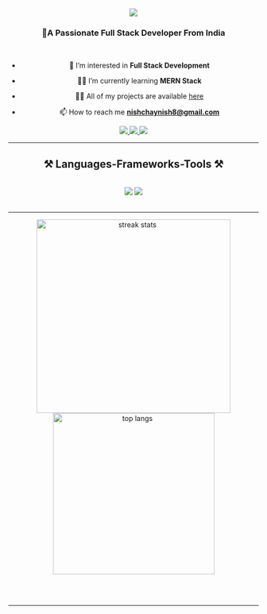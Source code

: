 
<h1 align="center">
    <img src="https://readme-typing-svg.herokuapp.com/?font=Righteous&size=35&center=true&vCenter=true&width=500&height=70&duration=4000&lines=Hi+There!+👋;+I'm+Nishant;" />
</h1>

<h3 align="center">🚀A Passionate Full Stack Developer From India</h3>
<br/>

<div align="center">
 
 - 🌱 I’m interested in **Full Stack Development**

- 😮‍💨  I’m currently learning **MERN Stack**

- 👨‍💻 All of my projects are available [here](https://nish14.vercel.app/)

- 📫 How to reach me **nishchaynish8@gmail.com**

 </div>

<div align="center"> 
  <a href="mailto: nishchaynish8@gmail.com.com">
    <img src="https://img.shields.io/badge/Gmail-333333?style=for-the-badge&logo=gmail&logoColor=red" />
  </a>
  <a href="https://www.instagram.com/_.sky_14/" target="_blank">
    <img src="https://img.shields.io/badge/Instagram-E4405F?style=for-the-badge&logo=instagram&logoColor=white" target="_blank" />
  </a>
  <a href="https://www.linkedin.com/in/nishant-chauhan-b76371255/" target="_blank">
    <img src="https://img.shields.io/badge/LinkedIn-0077B5?style=for-the-badge&logo=linkedin&logoColor=white" target="_blank" />
  </a>
  
</div>

<hr/>

<h2 align="center">⚒️ Languages-Frameworks-Tools ⚒️</h2>
<br/>
<div align="center">
    <img src="https://skillicons.dev/icons?i=html,css,javascript,react,tailwind,mongodb,express,nodejs,c,cpp" />
    <img src="https://skillicons.dev/icons?i=git,github,vscode,appwrite,postman" /><br>
</div>

<br/>
<hr/>

<div align=center>
  <img width=390 src="https://github-readme-streak-stats-salesp07.vercel.app/?user=NISHANTCHAUHAN1&count_private=true&theme=react&border_radius=10" alt="streak stats"/>
  <br/>
  <img width=325 align="center" src="https://github-readme-stats-salesp07.vercel.app/api/top-langs/?username=NISHANTCHAUHAN1&hide=HTML&langs_count=8&layout=compact&theme=react&border_radius=10&size_weight=0.5&count_weight=0.5&exclude_repo=github-readme-stats" alt="top langs" />
</div>

<br/><br/>

<hr/>

